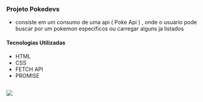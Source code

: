 ### Projeto Pokedevs 

- consiste em um consumo de uma api ( Poke Api ) , onde
o usuário pode buscar por um pokemon especificos ou 
carregar alguns ja listados

#### Tecnologias Utilizadas

- HTML 
- CSS
- FETCH API
- PROMISE

##

<img src="image.png">